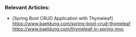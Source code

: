 ### Relevant Articles: 
- [Spring Boot CRUD Application with Thymeleaf]
https://www.baeldung.com/spring-boot-crud-thymeleaf
https://www.baeldung.com/thymeleaf-in-spring-mvc
